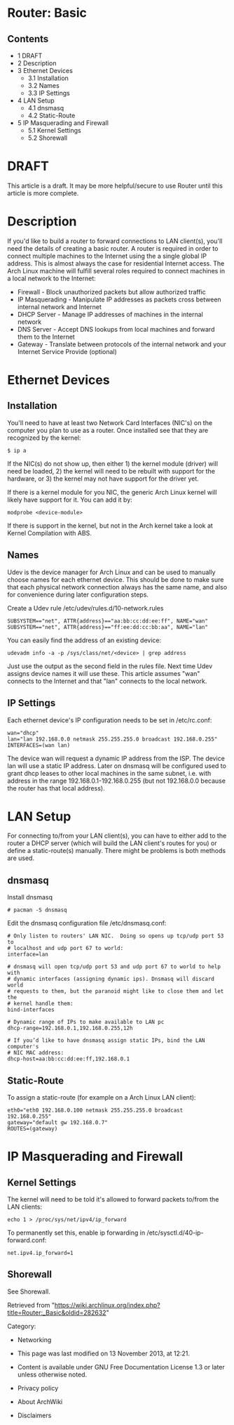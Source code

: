 Router: Basic
=============

  

Contents
--------

-   1 DRAFT
-   2 Description
-   3 Ethernet Devices
    -   3.1 Installation
    -   3.2 Names
    -   3.3 IP Settings
-   4 LAN Setup
    -   4.1 dnsmasq
    -   4.2 Static-Route
-   5 IP Masquerading and Firewall
    -   5.1 Kernel Settings
    -   5.2 Shorewall

DRAFT
=====

This article is a draft. It may be more helpful/secure to use Router
until this article is more complete.

Description
===========

If you'd like to build a router to forward connections to LAN client(s),
you'll need the details of creating a basic router. A router is required
in order to connect multiple machines to the Internet using the a single
global IP address. This is almost always the case for residential
Internet access. The Arch Linux machine will fulfill several roles
required to connect machines in a local network to the Internet:

-   Firewall - Block unauthorized packets but allow authorized traffic
-   IP Masquerading - Manipulate IP addresses as packets cross between
    internal network and Internet
-   DHCP Server - Manage IP addresses of machines in the internal
    network
-   DNS Server - Accept DNS lookups from local machines and forward them
    to the Internet
-   Gateway - Translate between protocols of the internal network and
    your Internet Service Provide (optional)

Ethernet Devices
================

Installation
------------

You'll need to have at least two Network Card Interfaces (NIC's) on the
computer you plan to use as a router. Once installed see that they are
recognized by the kernel:

    $ ip a

If the NIC(s) do not show up, then either 1) the kernel module (driver)
will need be loaded, 2) the kernel will need to be rebuilt with support
for the hardware, or 3) the kernel may not have support for the driver
yet.

If there is a kernel module for you NIC, the generic Arch Linux kernel
will likely have support for it. You can add it by:

    modprobe <device-module>

If there is support in the kernel, but not in the Arch kernel take a
look at Kernel Compilation with ABS.

Names
-----

Udev is the device manager for Arch Linux and can be used to manually
choose names for each ethernet device. This should be done to make sure
that each physical network connection always has the same name, and also
for convenience during later configuration steps.

Create a Udev rule /etc/udev/rules.d/10-network.rules

    SUBSYSTEM=="net", ATTR{address}=="aa:bb:cc:dd:ee:ff", NAME="wan"
    SUBSYSTEM=="net", ATTR{address}=="ff:ee:dd:cc:bb:aa", NAME="lan"

You can easily find the address of an existing device:

    udevadm info -a -p /sys/class/net/<device> | grep address

Just use the output as the second field in the rules file. Next time
Udev assigns device names it will use these. This article assumes "wan"
connects to the Internet and that "lan" connects to the local network.

IP Settings
-----------

Each ethernet device's IP configuration needs to be set in /etc/rc.conf:

    wan="dhcp"
    lan="lan 192.168.0.0 netmask 255.255.255.0 broadcast 192.168.0.255"
    INTERFACES=(wan lan)

The device wan will request a dynamic IP address from the ISP. The
device lan will use a static IP address. Later on dnsmasq will be
configured used to grant dhcp leases to other local machines in the same
subnet, i.e. with address in the range 192.168.0.1-192.168.0.255 (but
not 192.168.0.0 because the router has that local address).

LAN Setup
=========

For connecting to/from your LAN client(s), you can have to either add to
the router a DHCP server (which will build the LAN client's routes for
you) or define a static-route(s) manually. There might be problems is
both methods are used.

dnsmasq
-------

Install dnsmasq

    # pacman -S dnsmasq

Edit the dnsmasq configuration file /etc/dnsmasq.conf:

    # Only listen to routers' LAN NIC.  Doing so opens up tcp/udp port 53 to
    # localhost and udp port 67 to world:
    interface=lan

    # dnsmasq will open tcp/udp port 53 and udp port 67 to world to help with
    # dynamic interfaces (assigning dynamic ips). Dnsmasq will discard world
    # requests to them, but the paranoid might like to close them and let the 
    # kernel handle them:
    bind-interfaces

    # Dynamic range of IPs to make available to LAN pc
    dhcp-range=192.168.0.1,192.168.0.255,12h

    # If you’d like to have dnsmasq assign static IPs, bind the LAN computer's
    # NIC MAC address:
    dhcp-host=aa:bb:cc:dd:ee:ff,192.168.0.1

Static-Route
------------

To assign a static-route (for example on a Arch Linux LAN client):

    eth0="eth0 192.168.0.100 netmask 255.255.255.0 broadcast 192.168.0.255"
    gateway="default gw 192.168.0.7"
    ROUTES=(gateway)

IP Masquerading and Firewall
============================

Kernel Settings
---------------

The kernel will need to be told it's allowed to forward packets to/from
the LAN clients:

    echo 1 > /proc/sys/net/ipv4/ip_forward

To permanently set this, enable ip forwarding in
/etc/sysctl.d/40-ip-forward.conf:

    net.ipv4.ip_forward=1

Shorewall
---------

See Shorewall.

Retrieved from
"https://wiki.archlinux.org/index.php?title=Router:_Basic&oldid=282632"

Category:

-   Networking

-   This page was last modified on 13 November 2013, at 12:21.
-   Content is available under GNU Free Documentation License 1.3 or
    later unless otherwise noted.
-   Privacy policy
-   About ArchWiki
-   Disclaimers
